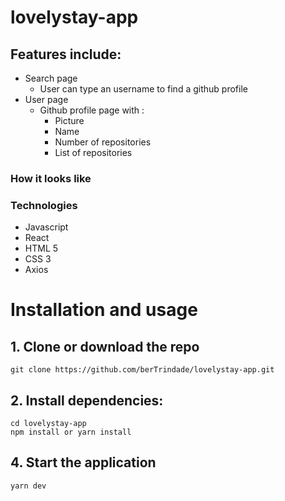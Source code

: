 # lovelystay-app

## Features include:

- Search page
  - User can type an username to find a github profile
- User page
  - Github profile page with :
    - Picture
    - Name
    - Number of repositories
    - List of repositories

### How it looks like

### Technologies

- Javascript
- React
- HTML 5
- CSS 3
- Axios

# Installation and usage

## 1. Clone or download the repo

```
git clone https://github.com/berTrindade/lovelystay-app.git
```

## 2. Install dependencies:

```
cd lovelystay-app
npm install or yarn install
```

## 4. Start the application

```
yarn dev
```
